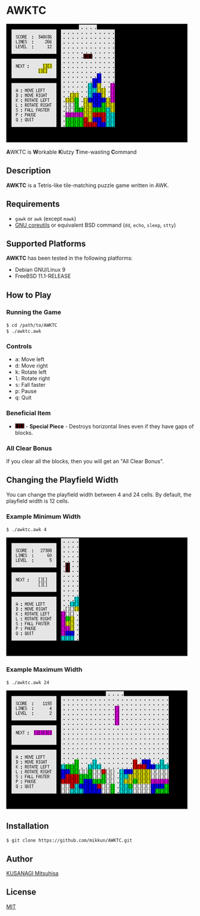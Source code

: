 AWKTC
=====

![Screenshot (width: 12)](./md-images/screenshot-width12.png)

**A**WKTC is **W**orkable **K**lutzy **T**ime-wasting **C**ommand

Description
-----------

**AWKTC** is a Tetris-like tile-matching puzzle game written in AWK.

Requirements
------------

* `gawk` or `awk` (except `mawk`)
* [GNU coreutils](https://www.gnu.org/software/coreutils/) or equivalent BSD command (`dd`, `echo`, `sleep`, `stty`)

Supported Platforms
-------------------

**AWKTC** has been tested in the following platforms:

* Debian GNU/Linux 9
* FreeBSD 11.1-RELEASE

How to Play
-----------

### Running the Game ###

``` shellsession
$ cd /path/to/AWKTC
$ ./awktc.awk
```

### Controls ###

* <kbd>a</kbd>: Move left
* <kbd>d</kbd>: Move right
* <kbd>k</kbd>: Rotate left
* <kbd>l</kbd>: Rotate right
* <kbd>s</kbd>: Fall faster
* <kbd>p</kbd>: Pause
* <kbd>q</kbd>: Quit

### Beneficial Item ###

* ![Black piece](./md-images/special_piece.png) - __Special Piece__ - Destroys horizontal lines even if they have gaps of blocks.

### All Clear Bonus ###

If you clear all the blocks, then you will get an "All Clear Bonus".

Changing the Playfield Width
----------------------------

You can change the playfield width between 4 and 24 cells. By default, the playfield width is 12 cells.

### Example Minimum Width ###

``` shellsession
$ ./awktc.awk 4
```

![Screenshot (width: 4)](./md-images/screenshot-width04.png)

### Example Maximum Width ###

``` shellsession
$ ./awktc.awk 24
```

![Screenshot (width: 24)](./md-images/screenshot-width24.png)

Installation
------------

``` shellsession
$ git clone https://github.com/mikkun/AWKTC.git
```

Author
------

[KUSANAGI Mitsuhisa](https://github.com/mikkun)

License
-------

[MIT](./LICENSE)
